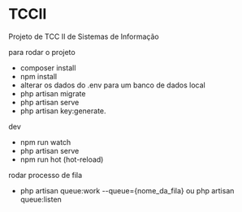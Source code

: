 # TCCII
 Projeto de TCC II de Sistemas de Informação



para rodar o projeto

- composer install
- npm install
- alterar os dados do .env para um banco de dados local 
- php artisan migrate
- php artisan serve
- php artisan key:generate.


dev

- npm run watch
- php artisan serve
- npm run hot (hot-reload)


rodar processo de fila

- php artisan queue:work --queue={nome_da_fila} ou php artisan queue:listen 

